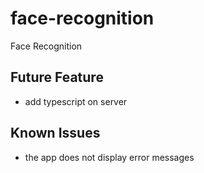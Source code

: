 # face-recognition

Face Recognition

## Future Feature

- add typescript on server

## Known Issues

- the app does not display error messages
